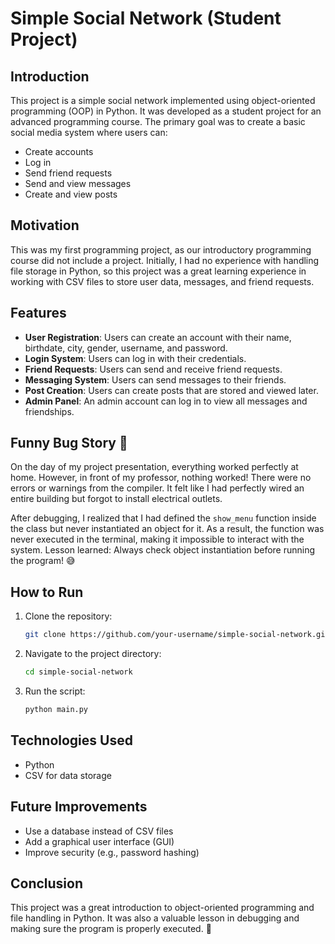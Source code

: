 # Simple Social Network (Student Project)

## Introduction
This project is a simple social network implemented using object-oriented programming (OOP) in Python. It was developed as a student project for an advanced programming course. The primary goal was to create a basic social media system where users can:
- Create accounts
- Log in
- Send friend requests
- Send and view messages
- Create and view posts

## Motivation
This was my first programming project, as our introductory programming course did not include a project. Initially, I had no experience with handling file storage in Python, so this project was a great learning experience in working with CSV files to store user data, messages, and friend requests.

## Features
- **User Registration**: Users can create an account with their name, birthdate, city, gender, username, and password.
- **Login System**: Users can log in with their credentials.
- **Friend Requests**: Users can send and receive friend requests.
- **Messaging System**: Users can send messages to their friends.
- **Post Creation**: Users can create posts that are stored and viewed later.
- **Admin Panel**: An admin account can log in to view all messages and friendships.

## Funny Bug Story 🐞
On the day of my project presentation, everything worked perfectly at home. However, in front of my professor, nothing worked! There were no errors or warnings from the compiler. It felt like I had perfectly wired an entire building but forgot to install electrical outlets.

After debugging, I realized that I had defined the `show_menu` function inside the class but never instantiated an object for it. As a result, the function was never executed in the terminal, making it impossible to interact with the system. Lesson learned: Always check object instantiation before running the program! 😅

## How to Run
1. Clone the repository:
   ```bash
   git clone https://github.com/your-username/simple-social-network.git
   ```
2. Navigate to the project directory:
   ```bash
   cd simple-social-network
   ```
3. Run the script:
   ```bash
   python main.py
   ```

## Technologies Used
- Python
- CSV for data storage

## Future Improvements
- Use a database instead of CSV files
- Add a graphical user interface (GUI)
- Improve security (e.g., password hashing)

## Conclusion
This project was a great introduction to object-oriented programming and file handling in Python. It was also a valuable lesson in debugging and making sure the program is properly executed. 🚀


